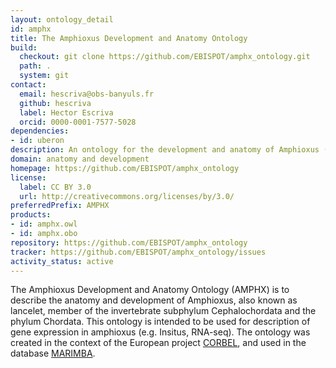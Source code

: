```yaml
---
layout: ontology_detail
id: amphx
title: The Amphioxus Development and Anatomy Ontology
build:
  checkout: git clone https://github.com/EBISPOT/amphx_ontology.git
  path: .
  system: git
contact:
  email: hescriva@obs-banyuls.fr
  github: hescriva
  label: Hector Escriva
  orcid: 0000-0001-7577-5028
dependencies:
- id: uberon
description: An ontology for the development and anatomy of Amphioxus (Branchiostoma lanceolatum).
domain: anatomy and development
homepage: https://github.com/EBISPOT/amphx_ontology
license:
  label: CC BY 3.0
  url: http://creativecommons.org/licenses/by/3.0/
preferredPrefix: AMPHX
products:
- id: amphx.owl
- id: amphx.obo
repository: https://github.com/EBISPOT/amphx_ontology
tracker: https://github.com/EBISPOT/amphx_ontology/issues
activity_status: active
---
```


The Amphioxus Development and Anatomy Ontology (AMPHX) is to describe the anatomy and development of Amphioxus, also known as lancelet, member of the invertebrate subphylum Cephalochordata and the phylum Chordata. This ontology is intended to be used for description of gene expression in amphioxus (e.g. Insitus, RNA-seq). The ontology was created in the context of the European project [CORBEL](https://www.corbel-project.eu/home.html), and used in the database [MARIMBA](http://marimba.obs-vlfr.fr/home).
